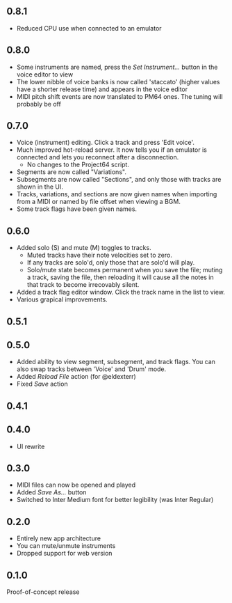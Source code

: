 ## 0.8.1

- Reduced CPU use when connected to an emulator

## 0.8.0

- Some instruments are named, press the _Set Instrument..._ button in the voice editor to view
- The lower nibble of voice banks is now called 'staccato' (higher values have a shorter release time) and appears in the voice editor
- MIDI pitch shift events are now translated to PM64 ones. The tuning will probably be off

## 0.7.0

- Voice (instrument) editing. Click a track and press 'Edit voice'.
- Much improved hot-reload server. It now tells you if an emulator is connected and lets you reconnect after a disconnection.
    - No changes to the Project64 script.
- Segments are now called "Variations".
- Subsegments are now called "Sections", and only those with tracks are shown in the UI.
- Tracks, variations, and sections are now given names when importing from a MIDI or named by file offset when viewing a BGM.
- Some track flags have been given names.

## 0.6.0

- Added solo (S) and mute (M) toggles to tracks.
    - Muted tracks have their note velocities set to zero.
    - If any tracks are solo'd, only those that are solo'd will play.
    - Solo/mute state becomes permanent when you save the file; muting a track, saving the file, then reloading it will cause all the notes in that track to become irrecovably silent.
- Added a track flag editor window. Click the track name in the list to view.
- Various grapical improvements.

## 0.5.1

## 0.5.0

- Added ability to view segment, subsegment, and track flags. You can also swap tracks between 'Voice' and 'Drum' mode.
- Added _Reload File_ action (for @eldexterr)
- Fixed _Save_ action

## 0.4.1

## 0.4.0

- UI rewrite

## 0.3.0

- MIDI files can now be opened and played
- Added _Save As..._ button
- Switched to Inter Medium font for better legibility (was Inter Regular)

## 0.2.0

- Entirely new app architecture
- You can mute/unmute instruments
- Dropped support for web version

## 0.1.0

Proof-of-concept release

